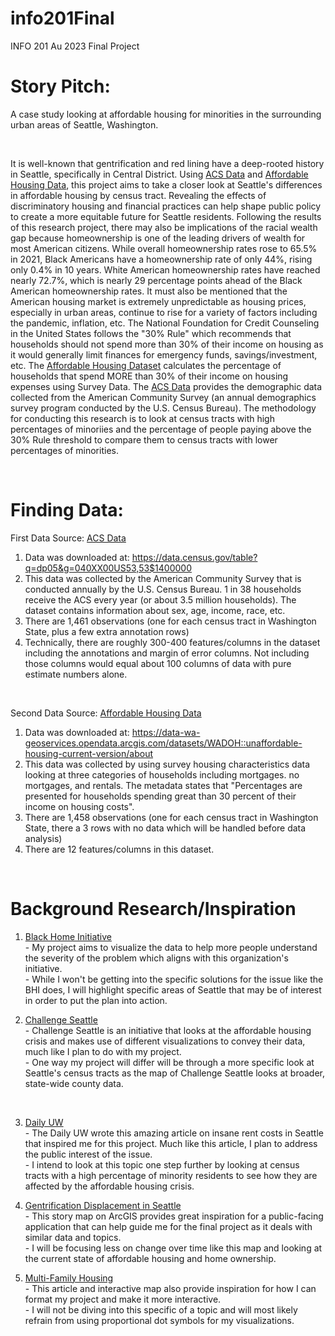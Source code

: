 # info201Final
INFO 201 Au 2023 Final Project

# Story Pitch:
A case study looking at affordable housing for minorities in the surrounding urban areas of Seattle, Washington.

<br>

It is well-known that gentrification and red lining have a deep-rooted history in Seattle, specifically in Central District. Using [ACS Data](https://data.census.gov/table?q=dp05&g=040XX00US53,53$1400000) and [Affordable Housing Data](https://data-wa-geoservices.opendata.arcgis.com/datasets/WADOH::unaffordable-housing-current-version/about), this project aims to take a closer look at Seattle's differences in affordable housing by census tract. Revealing the effects of discriminatory housing and financial practices can help shape public policy to create a more equitable future for Seattle residents. Following the results of this research project, there may also be implications of the racial wealth gap because homeownership is one of the leading drivers of wealth for most American citizens. While overall homeownership rates rose to 65.5% in 2021, Black Americans have a homeownership rate of only 44%, rising only 0.4% in 10 years. White American homeownership rates have reached nearly 72.7%, which is nearly 29 percentage points ahead of the Black American homeownership rates. It must also be mentioned that the American housing market is extremely unpredictable as housing prices, especially in urban areas, continue to rise for a variety of factors including the pandemic, inflation, etc. The National Foundation for Credit Counseling in the United States follows the "30% Rule" which recommends that households should not spend more than 30% of their income on housing as it would generally limit finances for emergency funds, savings/investment, etc. The [Affordable Housing Dataset](https://data-wa-geoservices.opendata.arcgis.com/datasets/WADOH::unaffordable-housing-current-version/about) calculates the percentage of households that spend MORE than 30% of their income on housing expenses using Survey Data. The [ACS Data](https://data.census.gov/table?q=dp05&g=040XX00US53,53$1400000) provides the demographic data collected from the American Community Survey (an annual demographics survey program conducted by the U.S. Census Bureau). The methodology for conducting this research is to look at census tracts with high percentages of minoriies and the percentage of people paying above the 30% Rule threshold to compare them to census tracts with lower percentages of minorities.

<br>

# Finding Data:
First Data Source: [ACS Data](https://data.census.gov/table?q=dp05&g=040XX00US53,53$1400000)
1)  Data was downloaded at: https://data.census.gov/table?q=dp05&g=040XX00US53,53$1400000
2)  This data was collected by the American Community Survey that is conducted annually by the U.S. Census Bureau. 1 in 38 households receive the ACS every year (or about 3.5 million households). The dataset contains information about sex, age, income, race, etc.
3)  There are 1,461 observations (one for each census tract in Washington State, plus a few extra annotation rows)
4)  Technically, there are roughly 300-400 features/columns in the dataset including the annotations and margin of error columns. Not including those columns would equal about 100 columns of data with pure estimate numbers alone.

<br>

Second Data Source: [Affordable Housing Data](https://data-wa-geoservices.opendata.arcgis.com/datasets/WADOH::unaffordable-housing-current-version/about)
1)  Data was downloaded at: https://data-wa-geoservices.opendata.arcgis.com/datasets/WADOH::unaffordable-housing-current-version/about
2)  This data was collected by using survey housing characteristics data looking at three categories of households including mortgages. no mortgages, and rentals. The metadata states that "Percentages are presented for households spending great than 30 percent of their income on housing costs".
3)  There are 1,458 observations (one for each census tract in Washington State, there a 3 rows with no data which will be handled before data analysis)
4)  There are 12 features/columns in this dataset.

<br>

# Background Research/Inspiration
1. [Black Home Initiative](https://www.blackhomeinitiative.org/the-work)
    <br>
        - My project aims to visualize the data to help more people understand the severity of the problem which aligns with this organization's initiative.
    <br>
        - While I won't be getting into the specific solutions for the issue like the BHI does, I will highlight specific areas of Seattle that may be of interest in order to put the plan into action.
    <br>
    
2. [Challenge Seattle](https://challengeseattle.com/affordable-housing#:~:text=In%202019%2C%20Challenge%20Seattle%20hired,were%20burdened%20by%20housing%20costs.)
   <br>
       - Challenge Seattle is an initiative that looks at the affordable housing crisis and makes use of different visualizations to convey their data, much like I plan to do with my project.
   <br>
       - One way my project will differ will be through a more specific look at Seattle's census tracts as the map of Challenge Seattle looks at broader, state-wide county data.
    
   <br>
3. [Daily UW](https://www.dailyuw.com/opinion/a-portrait-of-seattle-s-affordable-housing-crisis/article_614476ca-f2e6-11ed-a992-e7ce3f1a9368.html)
    <br>
        - The Daily UW wrote this amazing article on insane rent costs in Seattle that inspired me for this project. Much like this article, I plan to address the public interest of the issue.
    <br>
        - I intend to look at this topic one step further by looking at census tracts with a high percentage of minority residents to see how they are affected by the affordable housing crisis.
    <br>
    
4. [Gentrification Displacement in Seattle](https://storymaps.arcgis.com/stories/2f0792826dc14e0b99d04fc4c0142a3c)
    <br>
        - This story map on ArcGIS provides great inspiration for a public-facing application that can help guide me for the final project as it deals with similar data and topics.
    <br>
        - I will be focusing less on change over time like this map and looking at the current state of affordable housing and home ownership.
    <br>
    
5. [Multi-Family Housing](https://www.sightline.org/2017/08/30/map-where-multi-family-homes-make-seattle-neighborhoods-more-affordable/)
    <br>
        - This article and interactive map also provide inspiration for how I can format my project and make it more interactive.
    <br>
        - I will not be diving into this specific of a topic and will most likely refrain from using proportional dot symbols for my visualizations.
    <br>
   
